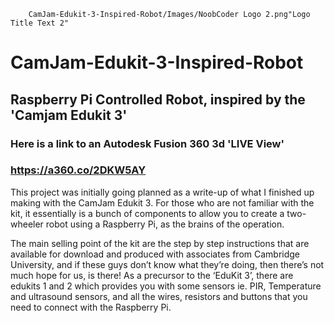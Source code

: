 
        CamJam-Edukit-3-Inspired-Robot/Images/NoobCoder Logo 2.png"Logo Title Text 2"

# CamJam-Edukit-3-Inspired-Robot
## Raspberry Pi Controlled Robot, inspired by the 'Camjam Edukit 3'
### Here is a link to an Autodesk Fusion 360 3d 'LIVE View'
### https://a360.co/2DKW5AY

This project was initially going planned as a write-up of what I finished up making with the CamJam Edukit 3. For those who are not familiar with the kit, it essentially is a bunch of components to allow you to create a two-wheeler robot using a Raspberry Pi, as the brains of the operation.

The main selling point of the kit are the step by step instructions that are available for download and produced with associates from Cambridge University, and if these guys don’t know what they’re doing, then there’s not much hope for us, is there! As a precursor to the ‘EduKit 3’, there are edukits 1 and 2 which provides you with some sensors ie. PIR, Temperature and ultrasound sensors, and all the wires, resistors and buttons that you need to connect with the Raspberry Pi.
